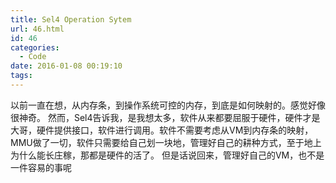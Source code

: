 ```yaml
---
title: Sel4 Operation Sytem
url: 46.html
id: 46
categories:
  - Code
date: 2016-01-08 00:19:10
tags:
---
```


以前一直在想，从内存条，到操作系统可控的内存，到底是如何映射的。感觉好像很神奇。 然而，Sel4告诉我，是我想太多，软件从来都要屈服于硬件，硬件才是大哥，硬件提供接口，软件进行调用。软件不需要考虑从VM到内存条的映射，MMU做了一切，软件只需要给自己划一块地，管理好自己的耕种方式，至于地上为什么能长庄稼，那都是硬件的活了。 但是话说回来，管理好自己的VM，也不是一件容易的事呢